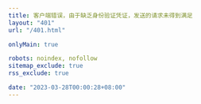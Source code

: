 ```yaml
---
title: 客户端错误，由于缺乏身份验证凭证，发送的请求未得到满足
layout: "401"
url: "/401.html"

onlyMain: true

robots: noindex, nofollow
sitemap_exclude: true
rss_exclude: true

date: "2023-03-28T00:00:28+08:00"
---
```


